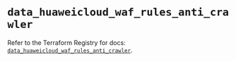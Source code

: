 # `data_huaweicloud_waf_rules_anti_crawler`

Refer to the Terraform Registry for docs: [`data_huaweicloud_waf_rules_anti_crawler`](https://registry.terraform.io/providers/huaweicloud/huaweicloud/1.71.1/docs/data-sources/waf_rules_anti_crawler).
